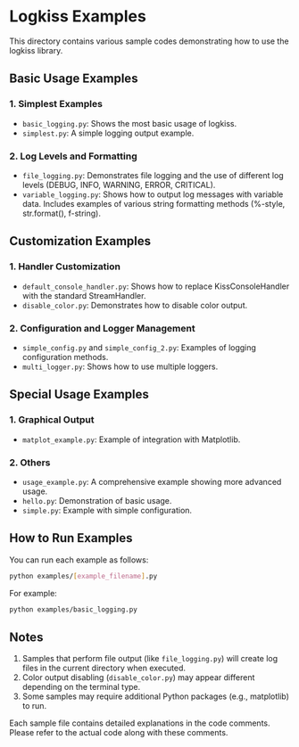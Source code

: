 # Logkiss Examples

This directory contains various sample codes demonstrating how to use the logkiss library.

## Basic Usage Examples

### 1. Simplest Examples
- `basic_logging.py`: Shows the most basic usage of logkiss.
- `simplest.py`: A simple logging output example.

### 2. Log Levels and Formatting
- `file_logging.py`: Demonstrates file logging and the use of different log levels (DEBUG, INFO, WARNING, ERROR, CRITICAL).
- `variable_logging.py`: Shows how to output log messages with variable data. Includes examples of various string formatting methods (%-style, str.format(), f-string).

## Customization Examples

### 1. Handler Customization
- `default_console_handler.py`: Shows how to replace KissConsoleHandler with the standard StreamHandler.
- `disable_color.py`: Demonstrates how to disable color output.

### 2. Configuration and Logger Management
- `simple_config.py` and `simple_config_2.py`: Examples of logging configuration methods.
- `multi_logger.py`: Shows how to use multiple loggers.

## Special Usage Examples

### 1. Graphical Output
- `matplot_example.py`: Example of integration with Matplotlib.

### 2. Others
- `usage_example.py`: A comprehensive example showing more advanced usage.
- `hello.py`: Demonstration of basic usage.
- `simple.py`: Example with simple configuration.

## How to Run Examples

You can run each example as follows:

```bash
python examples/[example_filename].py
```

For example:
```bash
python examples/basic_logging.py
```

## Notes

1. Samples that perform file output (like `file_logging.py`) will create log files in the current directory when executed.
2. Color output disabling (`disable_color.py`) may appear different depending on the terminal type.
3. Some samples may require additional Python packages (e.g., matplotlib) to run.

Each sample file contains detailed explanations in the code comments. Please refer to the actual code along with these comments.

